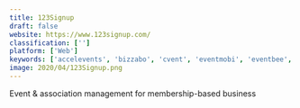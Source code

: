 ```yaml
---
title: 123Signup
draft: false 
website: https://www.123signup.com/
classification: ['']
platform: ['Web']
keywords: ['accelevents', 'bizzabo', 'cvent', 'eventmobi', 'eventbee', 'eventbrite', 'eventzilla', 'expression_by_eventgrid', 'formstack', 'memberclicks', 'paperless_post', 'picatic', 'shoflo', 'thundertix', 'ticket_tailor', 'ticketleap', 'ticketbud', 'volunteerlocal', 'weemss', 'wild_apricot', 'eply', 'idloom-events']
image: 2020/04/123Signup.png
---
```

Event & association management for membership-based business